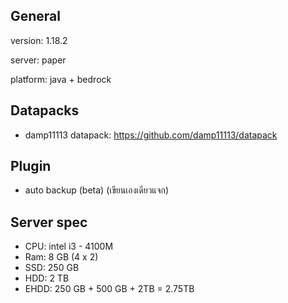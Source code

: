 ## General

version: 1.18.2

server: paper

platform: java + bedrock

## Datapacks

- damp11113 datapack: https://github.com/damp11113/datapack

## Plugin

- auto backup (beta) (เขียนเองเดียวแจก)


## Server spec

- CPU: intel i3 - 4100M
- Ram: 8 GB (4 x 2)
- SSD: 250 GB
- HDD: 2 TB
- EHDD: 250 GB + 500 GB + 2TB = 2.75TB
